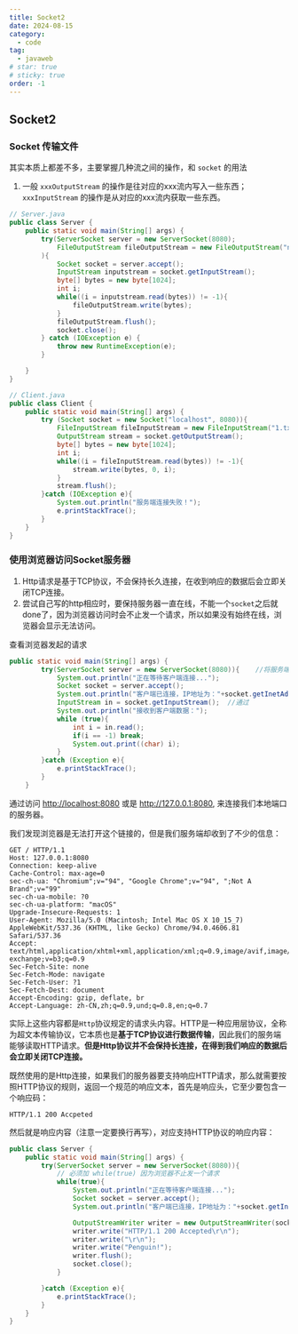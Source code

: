 ```yaml
---
title: Socket2
date: 2024-08-15
category:
  - code
tag:
  - javaweb
# star: true
# sticky: true
order: -1
---
```


## Socket2

### Socket 传输文件

其实本质上都差不多，主要掌握几种流之间的操作，和 `socket` 的用法

1. 一般 `xxxOutputStream` 的操作是往对应的xxx流内写入一些东西；`xxxInputStream` 的操作是从对应的xxx流内获取一些东西。

```java
// Server.java
public class Server {
    public static void main(String[] args) {
        try(ServerSocket server = new ServerSocket(8080);
            FileOutputStream fileOutputStream = new FileOutputStream("net/data.txt");
        ){
            Socket socket = server.accept();
            InputStream inputstream = socket.getInputStream();
            byte[] bytes = new byte[1024];
            int i;
            while((i = inputstream.read(bytes)) != -1){
                fileOutputStream.write(bytes);
            }
            fileOutputStream.flush();
            socket.close();
        } catch (IOException e) {
            throw new RuntimeException(e);
        }

    }
}
```

```java
// Client.java
public class Client {
    public static void main(String[] args) {
        try (Socket socket = new Socket("localhost", 8080)){
            FileInputStream fileInputStream = new FileInputStream("1.txt");
            OutputStream stream = socket.getOutputStream();
            byte[] bytes = new byte[1024];
            int i;
            while((i = fileInputStream.read(bytes)) != -1){
                stream.write(bytes, 0, i);
            }
            stream.flush();
        }catch (IOException e){
            System.out.println("服务端连接失败！");
            e.printStackTrace();
        }
    }
}
```

### 使用浏览器访问Socket服务器

1. Http请求是基于TCP协议，不会保持长久连接，在收到响应的数据后会立即关闭TCP连接。
2. 尝试自己写的http相应时，要保持服务器一直在线，不能一个`socket`之后就done了，因为浏览器访问时会不止发一个请求，所以如果没有始终在线，浏览器会显示无法访问。

查看浏览器发起的请求

```java
public static void main(String[] args) {
        try(ServerSocket server = new ServerSocket(8080)){    //将服务端创建在端口8080上
            System.out.println("正在等待客户端连接...");
            Socket socket = server.accept();
            System.out.println("客户端已连接，IP地址为："+socket.getInetAddress().getHostAddress());
            InputStream in = socket.getInputStream();  //通过
            System.out.println("接收到客户端数据：");
            while (true){
                int i = in.read();
                if(i == -1) break;
                System.out.print((char) i);
            }
        }catch (Exception e){
            e.printStackTrace();
        }
    }
```

通过访问 <http://localhost:8080> 或是 <http://127.0.0.1:8080>, 来连接我们本地端口的服务器。

我们发现浏览器是无法打开这个链接的，但是我们服务端却收到了不少的信息：

```http
GET / HTTP/1.1
Host: 127.0.0.1:8080
Connection: keep-alive
Cache-Control: max-age=0
sec-ch-ua: "Chromium";v="94", "Google Chrome";v="94", ";Not A Brand";v="99"
sec-ch-ua-mobile: ?0
sec-ch-ua-platform: "macOS"
Upgrade-Insecure-Requests: 1
User-Agent: Mozilla/5.0 (Macintosh; Intel Mac OS X 10_15_7) AppleWebKit/537.36 (KHTML, like Gecko) Chrome/94.0.4606.81 Safari/537.36
Accept: text/html,application/xhtml+xml,application/xml;q=0.9,image/avif,image/webp,image/apng,*/*;q=0.8,application/signed-exchange;v=b3;q=0.9
Sec-Fetch-Site: none
Sec-Fetch-Mode: navigate
Sec-Fetch-User: ?1
Sec-Fetch-Dest: document
Accept-Encoding: gzip, deflate, br
Accept-Language: zh-CN,zh;q=0.9,und;q=0.8,en;q=0.7
```

实际上这些内容都是`Http`协议规定的请求头内容。HTTP是一种应用层协议，全称为超文本传输协议，它本质也是**基于TCP协议进行数据传输**，因此我们的服务端能够读取HTTP请求。**但是Http协议并不会保持长连接，在得到我们响应的数据后会立即关闭TCP连接。**

既然使用的是Http连接，如果我们的服务器要支持响应HTTP请求，那么就需要按照HTTP协议的规则，返回一个规范的响应文本，首先是响应头，它至少要包含一个响应码：

```http
HTTP/1.1 200 Accpeted
```

然后就是响应内容（注意一定要换行再写），对应支持HTTP协议的响应内容：

```java
public class Server {
    public static void main(String[] args) {
        try(ServerSocket server = new ServerSocket(8080)){
            // 必须加 while(true) 因为浏览器不止发一个请求
            while(true){
                System.out.println("正在等待客户端连接...");
                Socket socket = server.accept();
                System.out.println("客户端已连接，IP地址为："+socket.getInetAddress().getHostAddress());

                OutputStreamWriter writer = new OutputStreamWriter(socket.getOutputStream());
                writer.write("HTTP/1.1 200 Accepted\r\n");
                writer.write("\r\n");
                writer.write("Penguin!");
                writer.flush();
                socket.close();
            }

        }catch (Exception e){
            e.printStackTrace();
        }
    }
}
```